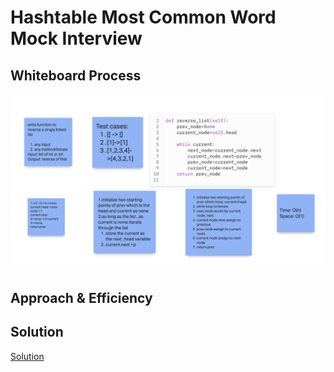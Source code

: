 # Hashtable Most Common Word Mock Interview


## Whiteboard Process

  <!-- Embedded whiteboard image -->

  ![Whiteboard Image](whiteboard29.png)

## Approach & Efficiency

## Solution

[Solution](../../docs/linked-list-reverse/solution29.py)





